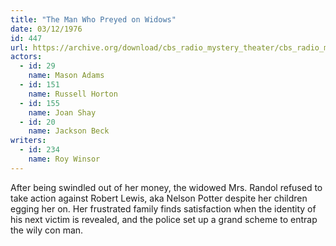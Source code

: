 ```yaml
---
title: "The Man Who Preyed on Widows"
date: 03/12/1976
id: 447
url: https://archive.org/download/cbs_radio_mystery_theater/cbs_radio_mystery_theater-0401-0450.zip/cbs_radio_mystery_theater-0401-0450%2Fcbsrmt_0447_the_man_who_preyed_on_widows.mp3
actors:  
  - id: 29
    name: Mason Adams  
  - id: 151
    name: Russell Horton  
  - id: 155
    name: Joan Shay  
  - id: 20
    name: Jackson Beck
writers:  
  - id: 234
    name: Roy Winsor
---
```

After being swindled out of her money, the widowed Mrs. Randol refused to take action against Robert Lewis, aka Nelson Potter despite her children egging her on. Her frustrated family finds satisfaction when the identity of his next victim is revealed, and the police set up a grand scheme to entrap the wily con man.